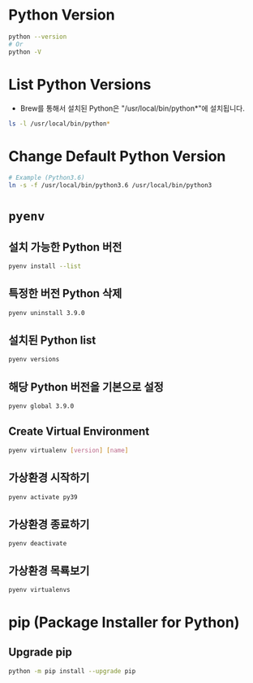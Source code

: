 # Python Version
```sh
python --version
# Or
python -V
```
# List Python Versions
- Brew를 통해서 설치된 Python은 "/usr/local/bin/python*"에 설치됩니다.
```sh
ls -l /usr/local/bin/python*
```
# Change Default Python Version
```sh
# Example (Python3.6)
ln -s -f /usr/local/bin/python3.6 /usr/local/bin/python3
```

# `pyenv`
## 설치 가능한 Python 버전
```sh
pyenv install --list
```
## 특정한 버전 Python 삭제
```sh
pyenv uninstall 3.9.0
```
## 설치된 Python list
```sh
pyenv versions
```
## 해당 Python 버전을 기본으로 설정
```sh
pyenv global 3.9.0
```
## Create Virtual Environment
```sh
pyenv virtualenv [version] [name]
```
## 가상환경 시작하기
```sh
pyenv activate py39
```
## 가상환경 종료하기
```sj
pyenv deactivate
```
## 가상환경 목룍보기
```sh
pyenv virtualenvs
```

# pip (Package Installer for Python)
## Upgrade pip
```sh
python -m pip install --upgrade pip
```
